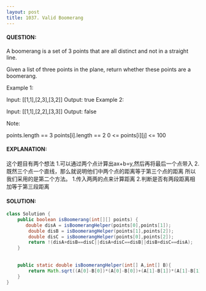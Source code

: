 ```yaml
---
layout: post
title: 1037. Valid Boomerang
---
```

#### QUESTION:
A boomerang is a set of 3 points that are all distinct and not in a straight line.

Given a list of three points in the plane, return whether these points are a boomerang.

 

Example 1:

Input: [[1,1],[2,3],[3,2]]
Output: true
Example 2:

Input: [[1,1],[2,2],[3,3]]
Output: false
 

Note:

points.length == 3
points[i].length == 2
0 <= points[i][j] <= 100
#### EXPLANATION:

这个题目有两个想法
1.可以通过两个点计算出ax+b=y,然后再将最后一个点带入
2.既然三个点一个直线，那么就说明他们中两个点的距离等于第三个点的距离
所以我们采用的是第二个方法。
1.传入两两的点来计算距离
2.判断是否有两段距离相加等于第三段距离

#### SOLUTION:
```java
class Solution {
    public boolean isBoomerang(int[][] points) {
       double disA = isBoomerangHelper(points[0],points[1]);
        double disB = isBoomerangHelper(points[1],points[2]);
        double disC = isBoomerangHelper(points[0],points[2]);
        return !(disA+disB==disC||disA+disC==disB||disB+disC==disA); 
    }
    
    
    public static double isBoomerangHelper(int[] A,int[] B){
        return Math.sqrt((A[0]-B[0])*(A[0]-B[0])+(A[1]-B[1])*(A[1]-B[1]));
    }
}
```